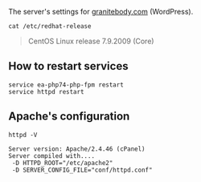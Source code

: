 The server's settings for [granitebody.com](https://www.granitebody.com) (WordPress).

```
cat /etc/redhat-release
```
> CentOS Linux release 7.9.2009 (Core)

## How to restart services
```
service ea-php74-php-fpm restart
service httpd restart
```

## Apache's configuration
```
httpd -V
```
```
Server version: Apache/2.4.46 (cPanel)
Server compiled with....
 -D HTTPD_ROOT="/etc/apache2"
 -D SERVER_CONFIG_FILE="conf/httpd.conf"
```